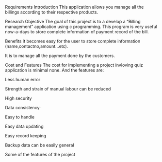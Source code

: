 Requirements
Introduction
This application allows you manage all the billings according to their respective products.

Research
Objective
The goal of this project is to a develop a “Billing management” application using c programming. This program is very useful now-a-days to store complete information of payment record of the bill.

Benefits
It becomes easy for the user to store complete information (name,contactno,amount...etc).

It is to manage all the payment done by the customers.

Cost and Features
The cost for implementing a project invloving quiz application is minimal none. And the features are:

Less human error

Strength and strain of manual labour can be reduced

High security

Data consistency·

Easy to handle

Easy data updating

Easy record keeping

Backup data can be easily general

Some of the features of the project
